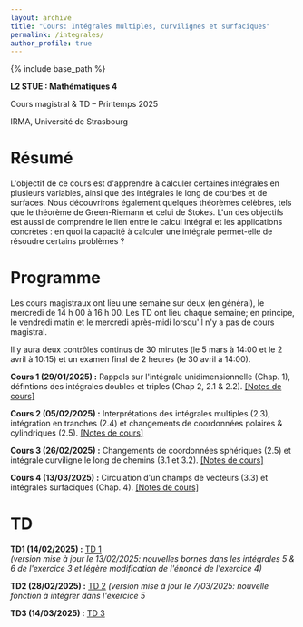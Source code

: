 ```yaml
---
layout: archive
title: "Cours: Intégrales multiples, curvilignes et surfaciques"
permalink: /integrales/
author_profile: true
---
```


{% include base_path %}

**L2 STUE : Mathématiques 4**  

Cours magistral & TD – Printemps 2025  

IRMA, Université de Strasbourg  

# Résumé  

L'objectif de ce cours est d'apprendre à calculer certaines intégrales en plusieurs variables, ainsi que des intégrales le long de courbes et de surfaces. Nous découvrirons également quelques théorèmes célèbres, tels que le théorème de Green-Riemann et celui de Stokes. L'un des objectifs est aussi de comprendre le lien entre le calcul intégral et les applications concrètes : en quoi la capacité à calculer une intégrale permet-elle de résoudre certains problèmes ?  

# Programme  

Les cours magistraux ont lieu une semaine sur deux (en général), le mercredi de 14 h 00 à 16 h 00. Les TD ont lieu chaque semaine; en principe, le vendredi matin et le mercredi après-midi lorsqu'il n'y a pas de cours magistral.  

Il y aura deux contrôles continus de 30 minutes (le 5 mars à 14:00 et le 2 avril à 10:15) et un examen final de 2 heures (le 30 avril à 14:00).  

**Cours 1 (29/01/2025) :** Rappels sur l'intégrale unidimensionnelle (Chap. 1), défintions des intégrales doubles et triples (Chap 2, 2.1 & 2.2). [[Notes de cours]](http://arnaudmaret.github.io/files/cours-1.pdf) 

**Cours 2 (05/02/2025) :** Interprétations des intégrales multiples (2.3), intégration en tranches (2.4) et changements de coordonnées polaires & cylindriques (2.5). [[Notes de cours]](http://arnaudmaret.github.io/files/cours-2.pdf) 

**Cours 3 (26/02/2025) :** Changements de coordonnées sphériques (2.5) et intégrale curviligne le long de chemins (3.1 et 3.2). [[Notes de cours]](http://arnaudmaret.github.io/files/cours-3.pdf) 

**Cours 4 (13/03/2025) :** Circulation d'un champs de vecteurs (3.3) et intégrales surfaciques (Chap. 4). [[Notes de cours]](http://arnaudmaret.github.io/files/cours-4.pdf) 

# TD  

**TD1 (14/02/2025) :** [TD 1](http://arnaudmaret.github.io/files/TD1.pdf)  
*(version mise à jour le 13/02/2025: nouvelles bornes dans les intégrales 5 & 6 de l'exercice 3 et légère modification de l'énoncé de l'exercice 4)*

**TD2 (28/02/2025) :** [TD 2](http://arnaudmaret.github.io/files/TD2.pdf)
*(version mise à jour le 7/03/2025: nouvelle fonction à intégrer dans l'exercice 5*

**TD3 (14/03/2025) :** [TD 3](http://arnaudmaret.github.io/files/TD3.pdf)
